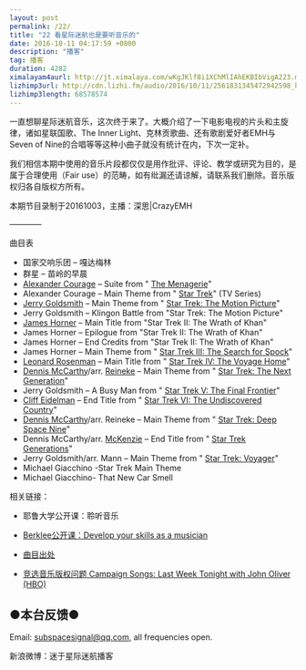 ```yaml
---
layout: post
permalink: /22/
title: "22 看星际迷航也是要听音乐的"
date: 2016-10-11 04:17:59 +0800
description: "播客"
tag: 播客 
duration: 4282
ximalayam4aurl: http://jt.ximalaya.com/wKgJKlf8i1XChMlIAhEKBIbVigA223.m4a?channel=rss&album_id=3135361&track_id=23038330&uid=6418191&jt=http://audio.xmcdn.com/group18/M09/6C/E7/wKgJKlf8i1XChMlIAhEKBIbVigA223.m4a
lizhimp3url: http://cdn.lizhi.fm/audio/2016/10/11/2561831345472942598_hd.mp3
lizhimp3length: 68578574
---   
```


一直想聊星际迷航音乐，这次终于来了。大概介绍了一下电影电视的片头和主旋律，诸如星联国歌、The Inner Light、克林贡歌曲、还有歌剧爱好者EMH与Seven of Nine的合唱等等这种小曲子就没有统计在内，下次一定补。

我们相信本期中使用的音乐片段都仅仅是用作批评、评论、教学或研究为目的，是属于合理使用（Fair use）的范畴，如有纰漏还请谅解，请联系我们删除。音乐版权归各自版权方所有。

本期节目录制于20161003，主播：深思\|CrazyEMH

————

曲目表

- 国家交响乐团 – 嘎达梅林
- 群星 – 苗岭的早晨
- [Alexander Courage](https://en.wikipedia.org/wiki/Alexander_Courage) – Suite from &quot; [The Menagerie](https://en.wikipedia.org/wiki/The_Menagerie_%28Star_Trek:_The_Original_Series%29)&quot;
- Alexander Courage – Main Theme from &quot; [Star Trek](https://en.wikipedia.org/wiki/Star_Trek:_The_Original_Series)&quot; (TV Series)
- [Jerry Goldsmith](https://en.wikipedia.org/wiki/Jerry_Goldsmith) – Main Theme from &quot; [Star Trek: The Motion Picture](https://en.wikipedia.org/wiki/Star_Trek:_The_Motion_Picture)&quot;
- Jerry Goldsmith – Klingon Battle from &quot;Star Trek: The Motion Picture&quot;
- [James Horner](https://en.wikipedia.org/wiki/James_Horner) – Main Title from &quot;Star Trek II: The Wrath of Khan&quot;
- James Horner – Epilogue from &quot;Star Trek II: The Wrath of Khan&quot;
- James Horner – End Credits from &quot;Star Trek II: The Wrath of Khan&quot;
- James Horner – Main Theme from &quot; [Star Trek III: The Search for Spock](https://en.wikipedia.org/wiki/Star_Trek_III:_The_Search_for_Spock)&quot;
- [Leonard Rosenman](https://en.wikipedia.org/wiki/Leonard_Rosenman) – Main Title from &quot; [Star Trek IV: The Voyage Home](https://en.wikipedia.org/wiki/Star_Trek_IV:_The_Voyage_Home)&quot;
- [Dennis McCarthy](https://en.wikipedia.org/wiki/Dennis_McCarthy_%28composer%29)/arr. [Reineke](https://en.wikipedia.org/wiki/Steven_Reineke) – Main Theme from &quot; [Star Trek: The Next Generation](https://en.wikipedia.org/wiki/Star_Trek:_The_Next_Generation)&quot;
- Jerry Goldsmith – A Busy Man from &quot; [Star Trek V: The Final Frontier](https://en.wikipedia.org/wiki/Star_Trek_V:_The_Final_Frontier)&quot;
- [Cliff Eidelman](https://en.wikipedia.org/wiki/Cliff_Eidelman) – End Title from &quot; [Star Trek VI: The Undiscovered Country](https://en.wikipedia.org/wiki/Star_Trek_VI:_The_Undiscovered_Country)&quot;
- [Dennis McCarthy](https://en.wikipedia.org/wiki/Dennis_McCarthy_%28composer%29)/arr. Reineke – Main Theme from &quot; [Star Trek: Deep Space Nine](https://en.wikipedia.org/wiki/Star_Trek:_Deep_Space_Nine)&quot;
- Dennis McCarthy/arr. [McKenzie](https://en.wikipedia.org/wiki/Mark_McKenzie) – End Title from &quot; [Star Trek Generations](https://en.wikipedia.org/wiki/Star_Trek_Generations)&quot;
- Jerry Goldsmith/arr. Mann – Main Theme from &quot; [Star Trek: Voyager](https://en.wikipedia.org/wiki/Star_Trek:_Voyager)&quot;
- Michael Giacchino -Star Trek Main Theme
- Michael Giacchino- That New Car Smell

相关链接：

* 耶鲁大学公开课：聆听音乐

* [Berklee公开课：Develop your skills as a musician](https://zh.coursera.org/specializations/musicianship-specialization)

* [曲目出处](https://en.wikipedia.org/wiki/Star_Trek:_The_Music)

* [竞选音乐版权问题 Campaign Songs: Last Week Tonight with John Oliver (HBO)](https://youtu.be/32n4h0kn-88)

## ●本台反馈●

Email: [subspacesignal@qq.com](mailto:subspacesignal@qq.com), all frequencies open.

新浪微博：迷于星际迷航播客

